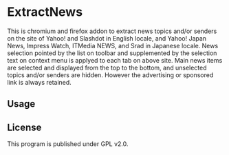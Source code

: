 ExtractNews
===========

This is chromium and firefox addon to extract news topics and/or senders on the site of Yahoo! and Slashdot in English locale, and Yahoo! Japan News, Impress Watch, ITMedia NEWS, and Srad in Japanese locale. News selection pointed by the list on toolbar and supplemented by the selection text on context menu is applyed to each tab on above site. Main news items are selected and displayed from the top to the bottom, and unselected topics and/or senders are hidden. However the advertising or sponsored link is always retained.

## Usage

## License

This program is published under GPL v2.0.

